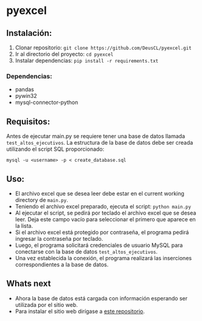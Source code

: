 # pyexcel

## Instalación:
1) Clonar repositorio: `git clone https://github.com/DeusCL/pyexcel.git`
2) Ir al directorio del proyecto: `cd pyexcel`
3) Instalar dependencias: `pip install -r requirements.txt`

### Dependencias:
- pandas
- pywin32
- mysql-connector-python

## Requisitos:
Antes de ejecutar main.py se requiere tener una base de datos llamada `test_altos_ejecutivos`. La estructura de la base de datos debe ser creada utilizando el script SQL proporcionado:
```bach
mysql -u <username> -p < create_database.sql
```
## Uso:
- El archivo excel que se desea leer debe estar en el current working directory de `main.py`.
- Teniendo el archivo excel preparado, ejecuta el script: `python main.py`
- Al ejecutar el script, se pedirá por teclado el archivo excel que se desea leer. Deja este campo vacío para seleccionar el primero que aparece en la lista.
- Si el archivo excel está protegido por contraseña, el programa pedirá ingresar la contraseña por teclado.
- Luego, el programa solicitará credenciales de usuario MySQL para conectarse con la base de datos `test_altos_ejecutivos`.
- Una vez establecida la conexión, el programa realizará las inserciones correspondientes a la base de datos.

## Whats next
- Ahora la base de datos está cargada con información esperando ser utilizada por el sitio web.
- Para instalar el sitio web dirígase a [este repositorio](https://github.com/DeusCL/symfony_excel).

